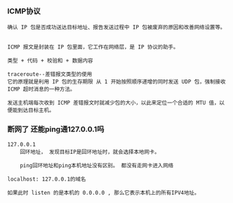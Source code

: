 ### ICMP协议

    确认 IP 包是否成功送达目标地址、报告发送过程中 IP 包被废弃的原因和改善网络设置等。


    ICMP 报文是封装在 IP 包里面，它工作在网络层，是 IP 协议的助手。

    类型 + 代码 + 校验和 + 数据内容

    traceroute--差错报文类型的使用
    它的原理就是利用 IP 包的生存期限 从 1 开始按照顺序递增的同时发送 UDP 包，强制接收 ICMP 超时消息的一种方法。

    发送主机端每次收到 ICMP 差错报文时就减少包的大小，以此来定位一个合适的 MTU 值，以便能到达目标主机。

### 断网了 还能ping通127.0.0.1吗


    127.0.0.1
        回环地址， 发现目标IP是回环地址时，就会选择本地网卡。

        ping回环地址和ping本机地址没有区别。 都没有走网卡进入网络

    localhost: 127.0.0.1的域名

    如果此时 listen 的是本机的 0.0.0.0 , 那么它表示本机上的所有IPV4地址。